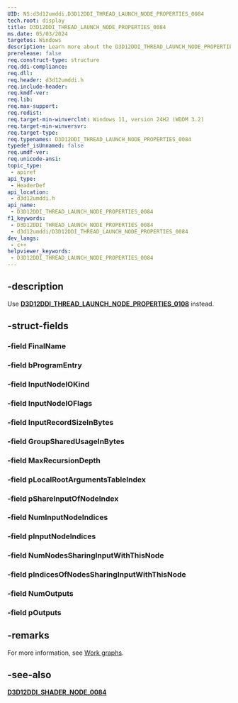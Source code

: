 ```yaml
---
UID: NS:d3d12umddi.D3D12DDI_THREAD_LAUNCH_NODE_PROPERTIES_0084
tech.root: display
title: D3D12DDI_THREAD_LAUNCH_NODE_PROPERTIES_0084
ms.date: 05/03/2024
targetos: Windows
description: Learn more about the D3D12DDI_THREAD_LAUNCH_NODE_PROPERTIES_0084 structure.
prerelease: false
req.construct-type: structure
req.ddi-compliance: 
req.dll: 
req.header: d3d12umddi.h
req.include-header: 
req.kmdf-ver: 
req.lib: 
req.max-support: 
req.redist: 
req.target-min-winverclnt: Windows 11, version 24H2 (WDDM 3.2)
req.target-min-winversvr: 
req.target-type: 
req.typenames: D3D12DDI_THREAD_LAUNCH_NODE_PROPERTIES_0084
typedef_isUnnamed: false
req.umdf-ver: 
req.unicode-ansi: 
topic_type:
 - apiref
api_type:
 - HeaderDef
api_location:
 - d3d12umddi.h
api_name:
 - D3D12DDI_THREAD_LAUNCH_NODE_PROPERTIES_0084
f1_keywords:
 - D3D12DDI_THREAD_LAUNCH_NODE_PROPERTIES_0084
 - d3d12umddi/D3D12DDI_THREAD_LAUNCH_NODE_PROPERTIES_0084
dev_langs:
 - c++
helpviewer_keywords:
 - D3D12DDI_THREAD_LAUNCH_NODE_PROPERTIES_0084
---
```


## -description

Use [**D3D12DDI_THREAD_LAUNCH_NODE_PROPERTIES_0108**](ns-d3d12umddi-d3d12ddi_thread_launch_node_properties_0108.md) instead.

## -struct-fields

### -field FinalName

### -field bProgramEntry

### -field InputNodeIOKind

### -field InputNodeIOFlags

### -field InputRecordSizeInBytes

### -field GroupSharedUsageInBytes

### -field MaxRecursionDepth

### -field pLocalRootArgumentsTableIndex

### -field pShareInputOfNodeIndex

### -field NumInputNodeIndices

### -field pInputNodeIndices

### -field NumNodesSharingInputWithThisNode

### -field pIndicesOfNodesSharingInputWithThisNode

### -field NumOutputs

### -field pOutputs

## -remarks

For more information, see [Work graphs](/windows-hardware/drivers/display/work-graphs).

## -see-also

[**D3D12DDI_SHADER_NODE_0084**](ns-d3d12umddi-d3d12ddi_shader_node_0084.md)
